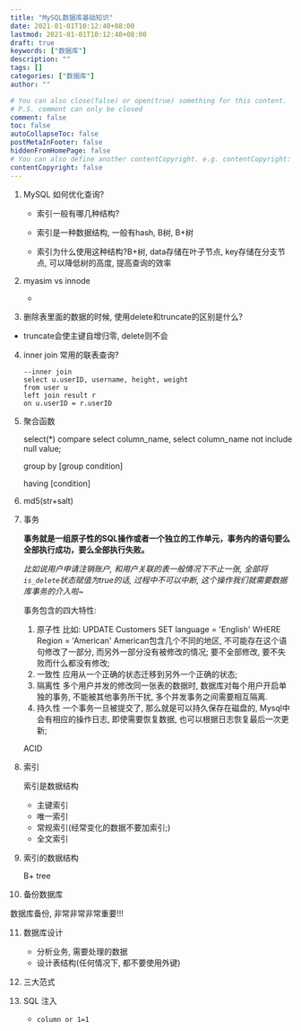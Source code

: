 ```yaml
---
title: "MySQL数据库基础知识"
date: 2021-01-01T10:12:40+08:00
lastmod: 2021-01-01T10:12:40+08:00
draft: true
keywords: ["数据库"]
description: ""
tags: []
categories: ["数据库"]
author: ""

# You can also close(false) or open(true) something for this content.
# P.S. comment can only be closed
comment: false
toc: false
autoCollapseToc: false
postMetaInFooter: false
hiddenFromHomePage: false
# You can also define another contentCopyright. e.g. contentCopyright: "This is another copyright."
contentCopyright: false
---
```

<!--more-->
1. MySQL 如何优化查询?

   - 索引一般有哪几种结构?

   - 索引是一种数据结构, 一般有hash, B树, B+树

   - 索引为什么使用这种结构?B+树, data存储在叶子节点, key存储在分支节点, 可以降低树的高度, 提高查询的效率

2. myasim vs innode

   - 

3. 删除表里面的数据的时候, 使用delete和truncate的区别是什么?

- truncate会使主键自增归零, delete则不会

4. inner join 常用的联表查询?

   ```mysql
   --inner join
   select u.userID, username, height, weight
   from user u
   left join result r
   on u.userID = r.userID
   ```

5. 聚合函数

   select(*) compare select column_name, select column_name not include null value;

   group by [group condition]

   having [condition]

6. md5(str+salt)

7. 事务

   **事务就是一组原子性的SQL操作或者一个独立的工作单元，事务内的语句要么全部执行成功，要么全部执行失败。**

   *比如说用户申请注销账户, 和用户关联的表一般情况下不止一张, 全部将`is_delete`状态赋值为true的话, 过程中不可以中断, 这个操作我们就需要数据库事务的介入啦~*

   事务包含的四大特性:

   1. 原子性
       比如: UPDATE Customers SET language = 'English' WHERE Region = 'American' 
       American包含几个不同的地区, 不可能存在这个语句修改了一部分, 而另外一部分没有被修改的情况; 要不全部修改, 要不失败而什么都没有修改;
   2. 一致性
       应用从一个正确的状态迁移到另外一个正确的状态;
   3. 隔离性
       多个用户并发的修改同一张表的数据时, 数据库对每个用户开启单独的事务, 不能被其他事务所干扰, 多个并发事务之间需要相互隔离.
   4. 持久性
       一个事务一旦被提交了, 那么就是可以持久保存在磁盘的, Mysql中会有相应的操作日志, 即使需要恢复数据, 也可以根据日志恢复最后一次更新;

   ACID

8. 索引

   索引是数据结构

   - 主键索引
   - 唯一索引
   - 常规索引(经常变化的数据不要加索引;)
   - 全文索引

9. 索引的数据结构

   B+ tree

10. 备份数据库

   数据库备份, 非常非常非常重要!!!

11. 数据库设计

    - 分析业务, 需要处理的数据
    - 设计表结构(任何情况下, 都不要使用外键)

12. 三大范式

13. SQL 注入

    - `column or 1=1`

      

